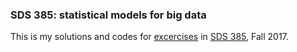 ### SDS 385: statistical models for big data

This is my solutions and codes for [excercises](https://github.com/jgscott/SDS385/tree/master/exercises) in [SDS 385](https://github.com/jgscott/SDS385), Fall 2017.

